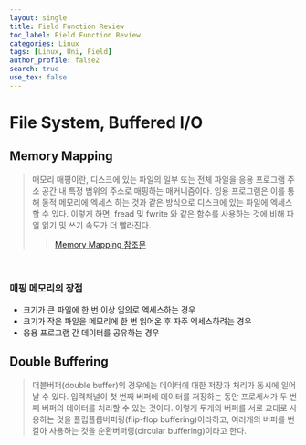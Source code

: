 ```yaml
---
layout: single
title: Field Function Review
toc_label: Field Function Review
categories: Linux
tags: [Linux, Uni, Field]
author_profile: false2
search: true
use_tex: false
---
```


# File System, Buffered I/O

## Memory Mapping
> 매모리 매핑이란, 디스크에 있는 파일의 일부 또는 전체 파일을 응용 프로그램 주소 공간 내 특정 범위의 주소로 매핑하는 매커니즘이다.
> 잉용 프로그램은 이를 통해 동적 메모리에 엑세스 하는 것과 같은 방식으로 디스크에 있는 파일에 엑세스 할 수 있다. 이렇게 하면, fread 및 fwrite 와 같은 함수를 사용하는 것에 비해 파일 읽기 및 쓰기 속도가 더 빨라진다.
>> [Memory Mapping 참조문](https://kr.mathworks.com/help/matlab/import_export/overview-of-memory-mapping.html)

<br>

### 매핑 메모리의 장점
- 크기가 큰 파일에 한 번 이상 임의로 엑세스하는 경우
- 크기가 작은 파일을 메모리에 한 번 읽어온 후 자주 엑세스하려는 경우
- 응용 프로그램 간 데이터를 공유하는 경우

## Double Buffering
> 더블버퍼(double buffer)의 경우에는 데이터에 대한 저장과 처리가 동시에 일어날 수 있다. 입력채널이 첫 번째 버퍼에 데이터를 저장하는 동안 프로세서가 두 번째 버퍼의 데이터를 처리할 수 있는 것이다. 
> 이렇게 두개의 버퍼를 서로 교대로 사용하는 것을 플립플롭버퍼링(flip-flop buffering)이라하고, 여러개의 버퍼를 번갈아 사용하는 것을 순환버퍼링(circular buffering)이라고 한다.